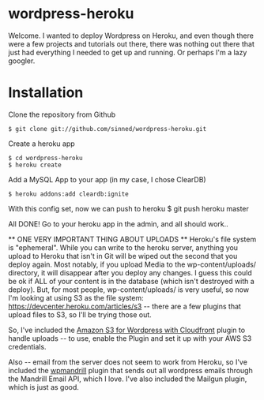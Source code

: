 # wordpress-heroku

Welcome. I wanted to deploy Wordpress on Heroku, and even though there were a few projects and tutorials out there, there was nothing out there that just had everything I needed to get up and running. Or perhaps I'm a lazy googler.

Installation
================

Clone the repository from Github

	$ git clone git://github.com/sinned/wordpress-heroku.git
	
Create a heroku app

	$ cd wordpress-heroku
	$ heroku create
	
Add a MySQL App to your app (in my case, I chose ClearDB)

	$ heroku addons:add cleardb:ignite
	
With this config set, now we can push to heroku
	$ git push heroku master
	
All DONE! Go to your heroku app in the admin, and all should work.. 

** ONE VERY IMPORTANT THING ABOUT UPLOADS **
Heroku's file system is "ephemeral". While you can write to the heroku server, anything you upload to Heroku that isn't in Git will be wiped out the second that you deploy again. Most notably, if you upload Media to the wp-content/uploads/ directory, it will disappear after you deploy any changes. I guess this could be ok if ALL of your content is in the database (which isn't destroyed with a deploy). But, for most people, wp-content/uploads/ is very useful, so now I'm looking at using S3 as the file system: https://devcenter.heroku.com/articles/s3 -- there are a few plugins that upload files to S3, so I'll be trying those out.

So, I've included the <a href="http://wordpress.org/plugins/amazon-s3-and-cloudfront/">Amazon S3 for Wordpress with Cloudfront</a> plugin to handle uploads -- to use, enable the Plugin and set it up with your AWS S3 credentials.

Also -- email from the server does not seem to work from Heroku, so I've included the <a href="http://wordpress.org/extend/plugins/wpmandrill/">wpmandrill</a> plugin that sends out all wordpress emails through the Mandrill Email API, which I love. I've also included the Mailgun plugin, which is just as good.